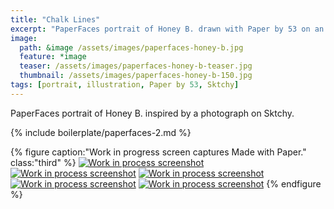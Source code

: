 ```yaml
---
title: "Chalk Lines"
excerpt: "PaperFaces portrait of Honey B. drawn with Paper by 53 on an iPad."
image: 
  path: &image /assets/images/paperfaces-honey-b.jpg 
  feature: *image
  teaser: /assets/images/paperfaces-honey-b-teaser.jpg
  thumbnail: /assets/images/paperfaces-honey-b-150.jpg
tags: [portrait, illustration, Paper by 53, Sktchy]
---
```


PaperFaces portrait of Honey B. inspired by a photograph on Sktchy.

{% include boilerplate/paperfaces-2.md %}

{% figure caption:"Work in progress screen captures Made with Paper." class:"third" %}
[![Work in process screenshot](/assets/images/paperfaces-honey-b-process-1-600.jpg)](/assets/images/paperfaces-honey-b-process-1-lg.jpg) [![Work in process screenshot](/assets/images/paperfaces-honey-b-process-2-600.jpg)](/assets/images/paperfaces-honey-b-process-2-lg.jpg) [![Work in process screenshot](/assets/images/paperfaces-honey-b-process-3-600.jpg)](/assets/images/paperfaces-honey-b-process-3-lg.jpg) [![Work in process screenshot](/assets/images/paperfaces-honey-b-process-4-600.jpg)](/assets/images/paperfaces-honey-b-process-4-lg.jpg) [![Work in process screenshot](/assets/images/paperfaces-honey-b-process-5-600.jpg)](/assets/images/paperfaces-honey-b-process-5-lg.jpg)
{% endfigure %}
